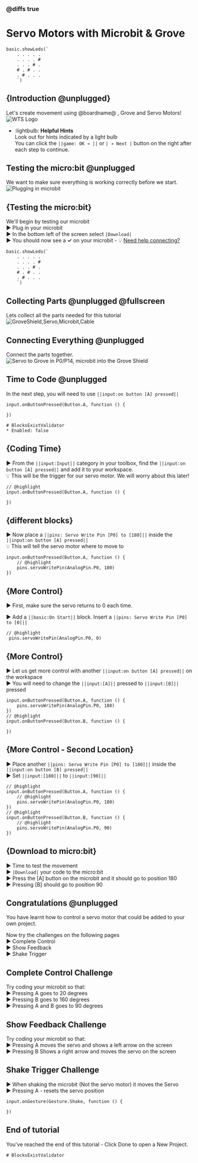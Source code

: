 <!--
Written by:  

Last updated: 06/09

Ready to release: Y

Tasks:
- recreate spilt cable image for 'Collecting Parts' page 

-->

### @diffs true

# Servo Motors with Microbit & Grove
```template
basic.showLeds(`
    . . . . .
    . . . . #
    . . . # .
    # . # . .
    . # . . .
    `)
```
## {Introduction @unplugged}
Let's create movement using @boardname@ , Grove and Servo Motors!
![WTS Logo](https://raw.githubusercontent.com/CarlTS/microbit-grove/master/assets/WTSLogo.png)

  - :lightbulb: **Helpful Hints**   
  Look out for hints indicated by a light bulb   
You can click the ``||game: OK ➔ ||`` or ``| ➔ Next |`` button on the right after each step to continue.

## Testing the micro:bit @unplugged
We want to make sure everything is working correctly before we start.
![Plugging in microbit](https://raw.githubusercontent.com/CarlTS/microbit-grove/master/assets/microbitplugin.gif)   

## {Testing the micro:bit}
We'll begin by testing our microbit   
► Plug in your microbit   
► In the bottom left of the screen select  ``|Download|``  
► You should now see a **✓** on your microbit  -  💡 [Need help connecting?](https://www.youtube.com/watch?v=qSjMDG84bMY)

```blocks
basic.showLeds(`
    . . . . .
    . . . . #
    . . . # .
    # . # . .
    . # . . .
    `)
```

## Collecting Parts @unplugged @fullscreen
Lets collect all the parts needed for this tutorial
![GroveShield,Servo,Microbit,Cable](https://raw.githubusercontent.com/CarlTS/grove-sensor-tutorial/master/images/GroveSensors/ServoMotor.png)

## Connecting Everything @unplugged
Connect the parts together.
![Servo to Grove in P0/P14, microbit into the Grove Shield](https://raw.githubusercontent.com/CarlTS/grove-sensor-tutorial/master/images/GroveServoAssembled.png)

## Time to Code @unplugged
In the next step, you will need to use ``||input:on button [A] pressed||``
```blocks
input.onButtonPressed(Button.A, function () {
	
})
```
```validation.local
# BlocksExistValidator
* Enabled: false
```

## {Coding Time}
► From the ``||input:Input||`` category in your toolbox, find the ``||input:on button [A] pressed||`` and add it to your workspace.  
💡 This will be the trigger for our servo motor. We will worry about this later!
```blocks
// @highlight
input.onButtonPressed(Button.A, function () {
	
})
```

## {different blocks}
► Now place a ``||pins: Servo Write Pin [P0] to [180]||`` inside the ``||input:on button [A] pressed||``   
💡 This will tell the servo motor where to move to
```blocks
input.onButtonPressed(Button.A, function () {
    // @highlight
    pins.servoWritePin(AnalogPin.P0, 180)
})
```


## {More Control}
► First, make sure the servo returns to 0 each time. 

► Add a ``||basic:On Start||`` block. Insert a ``||pins: Servo Write Pin [P0] to [0]||`` 

```blocks
// @highlight
 pins.servoWritePin(AnalogPin.P0, 0)

```

## {More Control}
► Let us get more control with another ``||input:on button [A] pressed||`` on the workspace   
► You will need to change the ``||input:[A]||`` pressed to ``||input:[B]||`` pressed
```blocks
input.onButtonPressed(Button.A, function () {
    pins.servoWritePin(AnalogPin.P0, 180)
})
// @highlight
input.onButtonPressed(Button.B, function () {

})
```

## {More Control - Second Location}
► Place another ``||pins: Servo Write Pin [P0] to [180]||`` inside the ``||input:on button [B] pressed||``   
► Set ``||input:[180]||`` to ``||input:[90]||``
```blocks
// @highlight
input.onButtonPressed(Button.A, function () {
    // @highlight
    pins.servoWritePin(AnalogPin.P0, 180)
})
// @highlight
input.onButtonPressed(Button.B, function () {
    // @highlight
    pins.servoWritePin(AnalogPin.P0, 90)
})
```

## {Download to micro:bit}
► Time to test the movement   
► ``|Download|`` your code to the micro:bit   
► Press the [A] button on the microbit and it should go to position 180   
► Pressing [B] should go to position 90
 
## Congratulations @unplugged
You have learnt how to control a servo motor that could be added to your own project.   
   
Now try the challenges on the following pages   
► Complete Control   
► Show Feedback   
► Shake Trigger

## Complete Control Challenge
Try coding your microbit so that:   
► Pressing A goes to 20 degrees   
► Pressing B goes to 160 degrees   
► Pressing A and B goes to 90 degrees

## Show Feedback Challenge
Try coding your microbit so that:   
► Pressing A moves the servo and shows a left arrow on the screen   
► Pressing B Shows a right arrow and moves the servo on the screen   

## Shake Trigger Challenge
► When shaking the microbit (Not the servo motor) it moves the Servo   
► Pressing A - resets the servo position   


```blocks
input.onGesture(Gesture.Shake, function () {
	
})
```
## End of tutorial
You've reached the end of this tutorial - Click Done to open a New Project.



```validation.global
# BlocksExistValidator
```